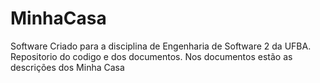MinhaCasa
=========

Software Criado para a disciplina de Engenharia de Software 2 da UFBA. Repositorio do codigo e dos documentos. Nos documentos estão as descrições dos Minha Casa
